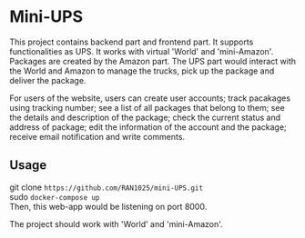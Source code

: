 # Mini-UPS
This project contains backend part and frontend part. It supports functionalities as UPS. It works with virtual 'World' and 'mini-Amazon'. Packages are created by the Amazon part. The UPS part would interact with the World and Amazon to manage the trucks, pick up the package and deliver the package. 

For users of the website, users can create user accounts; track pacakages using tracking number; see a list of all packages that belong to them; see the details and description of the package; check the current status and address of package; edit the information of the account and the package; receive email notification and write comments.

## Usage
git clone `https://github.com/RAN1025/mini-UPS.git`        
sudo `docker-compose up`        
Then, this web-app would be listening on port 8000.  

The project should work with 'World' and 'mini-Amazon'.
